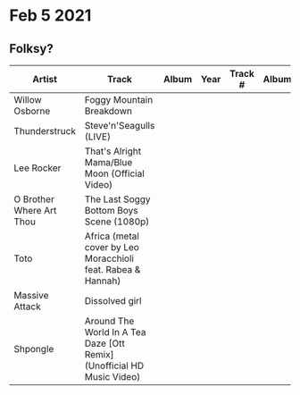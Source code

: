 # Feb 5 2021
## Folksy?
|Artist|Track|Album|Year|Track #|Album|
|------|-----|-----|----|-------|-----|
|Willow Osborne | Foggy Mountain Breakdown
|Thunderstruck | Steve'n'Seagulls (LIVE)
|Lee Rocker | That's Alright Mama/Blue Moon (Official Video)
|O Brother Where Art Thou | The Last Soggy Bottom Boys Scene (1080p)
|Toto | Africa (metal cover by Leo Moracchioli feat. Rabea & Hannah)
|Massive Attack | Dissolved girl
|Shpongle | Around The World In A Tea Daze [Ott Remix] (Unofficial HD Music Video)
